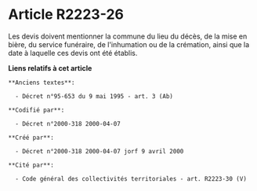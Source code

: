 # Article R2223-26

Les devis doivent mentionner la commune du lieu du décès, de la mise en bière, du service funéraire, de l'inhumation ou de la
crémation, ainsi que la date à laquelle ces devis ont été établis.

**Liens relatifs à cet article**

	**Anciens textes**:

	  - Décret n°95-653 du 9 mai 1995 - art. 3 (Ab)

	**Codifié par**:

	  - Décret n°2000-318 2000-04-07

	**Créé par**:

	  - Décret n°2000-318 2000-04-07 jorf 9 avril 2000

	**Cité par**:

	  - Code général des collectivités territoriales - art. R2223-30 (V)
